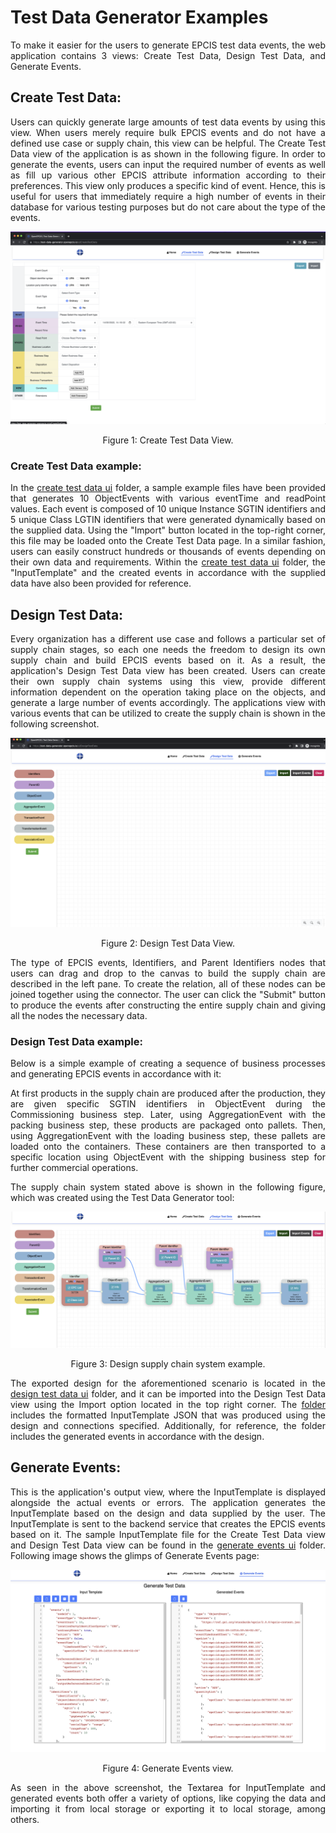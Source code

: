# Test Data Generator Examples

<div style="text-align:justify;">
To make it easier for the users to generate EPCIS test data events, the web application contains 3 views: Create Test Data, Design Test Data, and Generate Events.


## Create Test Data:
Users can quickly generate large amounts of test data events by using this view. When users merely require bulk EPCIS events and do not have a defined use case or supply chain, this view can be helpful. The Create Test Data view of the application is as shown in the following figure. In order to generate the events, users can input the required number of events as well as fill up various other EPCIS attribute information according to their preferences. This view only produces a specific kind of event. Hence, this is useful for users that immediately require a high number of events in their database for various testing purposes but do not care about the type of the events.

![Create Test Data View](./screenshots/Create%20Test%20Data%20View.png) 
<p align=center>Figure 1: Create Test Data View.</p>


### Create Test Data example:

In the [create test data ui](./create%20test%20data%20ui) folder, a sample example files have been provided that generates 10 ObjectEvents with various eventTime and readPoint values. Each event is composed of 10 unique Instance SGTIN identifiers and 5 unique Class LGTIN identifiers that were generated dynamically based on the supplied data. Using the "Import" button located in the top-right corner, this file may be 
loaded onto the Create Test Data page. In a similar fashion, users can easily construct hundreds or thousands of events depending on their own data and requirements. Within the [create test data ui](./create%20test%20data%20ui) folder, the "InputTemplate" and the created events in accordance with the supplied data have also been provided for reference.

## Design Test Data:
Every organization has a different use case and follows a particular set of supply chain stages, so each one needs the freedom to design its own supply chain and build EPCIS events based on it. As 
a result, the application's Design Test Data view has been created. Users can create their own supply chain systems using this view, provide different information dependent on the operation taking place on the objects, and generate a large number of events accordingly. The applications view with various events that can be utilized to create the supply chain is shown in the following screenshot.

![Design Test Data View](./screenshots/Design%20Test%20Data%20View.png)
<p align=center>Figure 2: Design Test Data View.</p>

The type of EPCIS events, Identifiers, and Parent Identifiers nodes that users can drag and drop to the canvas to build the supply chain are described in the left pane. To create the relation, all of these nodes can be joined together using the connector. The user can click the "Submit" button to produce the events after constructing the entire supply chain and giving all the nodes the necessary data.

### Design Test Data example:
Below is a simple example of creating a sequence of business processes and generating EPCIS events in accordance with it:

At first products in the supply chain are produced after the production, they are given specific SGTIN identifiers in ObjectEvent during the Commissioning business step. Later, using AggregationEvent with the packing business step, these products are packaged onto pallets. Then, using AggregationEvent with the loading business step, these pallets are loaded onto the containers. These containers are then transported to a specific location using ObjectEvent with the shipping business step for further commercial operations.

The supply chain system stated above is shown in the following figure, which was created using the Test Data Generator tool:

![Design Test Data Example](./screenshots/Design%20Test%20Data%20Example.png)
<p align=center>Figure 3: Design supply chain system example.</p>

The exported design for the aforementioned scenario is located in the [design test data ui](./design%20test%20data%20ui) folder, and it can be imported into the Design Test Data view using the Import option located in the 
top right corner. The [folder](design%20test%20data%20ui) includes the formatted InputTemplate JSON that was produced using the design and connections specified. Additionally, for reference, the folder includes the generated events in accordance with the design.

## Generate Events:
This is the application's output view, where the InputTemplate is displayed alongside the actual events or errors. The application generates the InputTemplate based on the design and data supplied 
by the user. The InputTemplate is sent to the backend service that creates the EPCIS events based on it. The sample InputTemplate file for the Create Test Data view and Design Test Data view can 
be found in the [generate events ui](./generate%20events%20ui) folder. Following image shows the glimps of Generate Events page:

![Generate Events](./screenshots/Generate%20Events.png)
<p align=center>Figure 4: Generate Events view.</p>

As seen in the above screenshot, the Textarea for InputTemplate and generated events both offer a variety of options, like copying the data and importing it from local storage or exporting it to 
local storage, among others.


</div>
